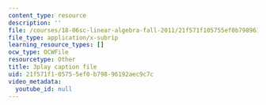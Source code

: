 ```yaml
---
content_type: resource
description: ''
file: /courses/18-06sc-linear-algebra-fall-2011/21f571f105755ef0b79896192aec9c7c_pSbafxDHdgE.vtt
file_type: application/x-subrip
learning_resource_types: []
ocw_type: OCWFile
resourcetype: Other
title: 3play caption file
uid: 21f571f1-0575-5ef0-b798-96192aec9c7c
video_metadata:
  youtube_id: null
---
```


